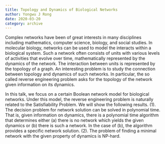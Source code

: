 ```yaml
---
title: Topology and Dynamics of Biological Networks
author: Yongwu J Rong
date: 2020-03-20
category: archive
---
```


Complex networks have been of great interests in many disciplines including
mathematics, computer science, biology, and social studies.  In molecular biology, networks can be used to model the interacts within a biological system.
Such a network often consists of units with various levels of activities that evolve over time, mathematically
represented by the dynamics of the network. The interaction between units is
represented by the topology of a graph. An interesting problem is to study the
connection between topology and dynamics of such networks. In particular, the so
called reverse engineering problem asks for the topology of the network given
information on its dynamics.

In this talk, we focus on a certain Boolean network model for biological networks.
Under this model, the reverse engineering problem is naturally related to the
Satisfiability Problem. We will show the following results.
(1).  The decision problem for network solution can be solved in polynomial time.  
That is, given information on dynamics, there is a polynomial time algorithm that
determines either (a) there is no network which yields the given dynamics or (b) there
is such a network. In the case of (b), the algorithm provides a specific network
solution.
(2). The problem of finding a minimal network with the given property of dynamics
is NP-hard.

